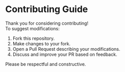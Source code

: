 # Contributing Guide

Thank you for considering contributing!  
To suggest modifications:
1. Fork this repository.
2. Make changes to your fork.
3. Open a Pull Request describing your modifications.
4. Discuss and improve your PR based on feedback.

Please be respectful and constructive.
